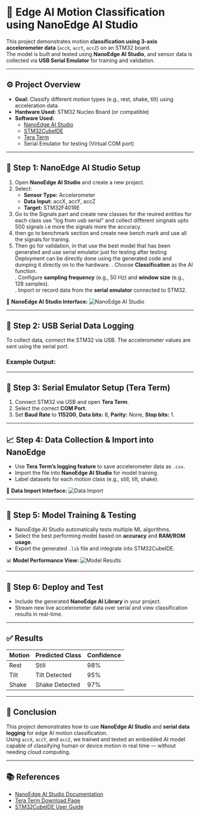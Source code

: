 # 🧠 Edge AI Motion Classification using NanoEdge AI Studio

This project demonstrates motion **classification using 3-axis accelerometer data** (`accX`, `accY`, `accZ`) on an STM32 board.  
The model is built and tested using **NanoEdge AI Studio**, and sensor data is collected via **USB Serial Emulator** for training and validation.

---

## ⚙️ Project Overview

- **Goal:** Classify different motion types (e.g., rest, shake, tilt) using acceleration data.  
- **Hardware Used:** STM32 Nucleo Board (or compatible)  
- **Software Used:**
  - [NanoEdge AI Studio](https://nanoedgeaistudio.st.com/)
  - [STM32CubeIDE](https://www.st.com/en/development-tools/stm32cubeide.html)
  - [Tera Term](https://ttssh2.osdn.jp/)
  - Serial Emulator for testing (Virtual COM port)

---

## 🧩 Step 1: NanoEdge AI Studio Setup

1. Open **NanoEdge AI Studio** and create a new project.  
2. Select:
   - **Sensor Type:** Accelerometer  
   - **Data Input:** accX, accY, accZ
   - **Target:** STM32F401RE
3. Go to the Signals part and create new classes for the reuired entities for each class use "log from usb serial" and collect different singnals upto 500 signals i.e more the signals more the accuracy.
4.  then go to benchmark section and create new bench mark and use all the signals for traning.
5.  Then go for validation, in that use the best model that has been generated and use serial emulator just for testing after testing Deployment can be directly done using the generated code and dumping it directly on to the hardware.
 . Choose **Classification** as the AI function.  
. Configure **sampling frequency** (e.g., 50 Hz) and **window size** (e.g., 128 samples).  
. Import or record data from the **serial emulator** connected to STM32.

📘 **NanoEdge AI Studio Interface:**
![NanoEdge AI Studio](https://community.st.com/html/assets/legacy-nanoedge-ai-studio-1-4/Model_creation.jpg)

---

## 🧮 Step 2: USB Serial Data Logging

To collect data, connect the STM32 via USB. The accelerometer values are sent using the serial port.

### Example Output:

---

## 🧰 Step 3: Serial Emulator Setup (Tera Term)

1. Connect STM32 via USB and open **Tera Term**.  
2. Select the correct **COM Port**.  
3. Set **Baud Rate** to **115200**, **Data bits:** 8, **Parity:** None, **Stop bits:** 1.  

---

## 📈 Step 4: Data Collection & Import into NanoEdge

- Use **Tera Term’s logging feature** to save accelerometer data as `.csv`.  
- Import the file into **NanoEdge AI Studio** for model training.  
- Label datasets for each motion class (e.g., still, tilt, shake).

📘 **Data Import Interface:**
![Data Import](https://community.st.com/html/assets/legacy-nanoedge-ai-studio-1-4/Import_data.jpg)

---

## 🧠 Step 5: Model Training & Testing

- NanoEdge AI Studio automatically tests multiple ML algorithms.
- Select the best performing model based on **accuracy** and **RAM/ROM usage**.
- Export the generated `.lib` file and integrate into STM32CubeIDE.

📊 **Model Performance View:**
![Model Results](https://community.st.com/html/assets/legacy-nanoedge-ai-studio-1-4/Model_results.jpg)

---

## 🧾 Step 6: Deploy and Test

- Include the generated **NanoEdge AI Library** in your project.  
- Stream new live accelerometer data over serial and view classification results in real-time.

---

## ✅ Results

| Motion | Predicted Class | Confidence |
|---------|----------------|-------------|
| Rest    | Still          | 98% |
| Tilt    | Tilt Detected  | 95% |
| Shake   | Shake Detected | 97% |

---

## 🧩 Conclusion

This project demonstrates how to use **NanoEdge AI Studio** and **serial data logging** for edge AI motion classification.  
Using `accX`, `accY`, and `accZ`, we trained and tested an embedded AI model capable of classifying human or device motion in real time — without needing cloud computing.

---

## 📚 References

- [NanoEdge AI Studio Documentation](https://wiki.st.com/stm32mcu/wiki/AI:NanoEdge_AI_Studio)
- [Tera Term Download Page](https://ttssh2.osdn.jp/)
- [STM32CubeIDE User Guide](https://www.st.com/en/development-tools/stm32cubeide.html)
